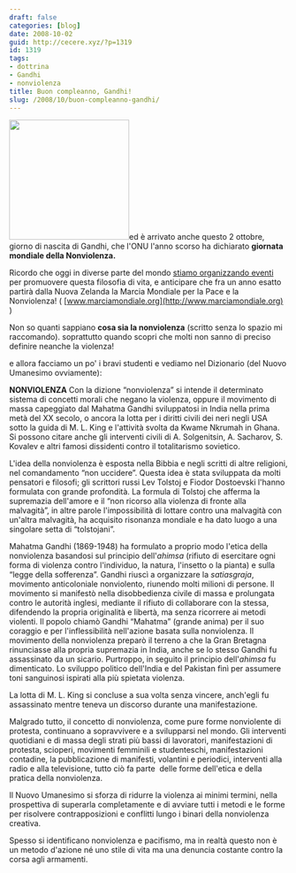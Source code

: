 ```yaml
---
draft: false
categories: [blog]
date: 2008-10-02
guid: http://cecere.xyz/?p=1319
id: 1319
tags:
- dottrina
- Gandhi
- nonviolenza
title: Buon compleanno, Gandhi!
slug: /2008/10/buon-compleanno-gandhi/
---
```


<img class="alignleft size-medium wp-image-1320" title="gandhi" src="http://cecere.xyz/wp-content/uploads/sites/3/2008/10/gandhi.gif" alt="" width="217" height="217" />ed è arrivato anche questo 2 ottobre, giorno di nascita di Gandhi, che l'ONU l'anno scorso ha dichiarato **giornata mondiale della Nonviolenza.**

Ricordo che oggi in diverse parte del mondo [stiamo organizzando eventi](http://cecere.xyz/2008/09/30/2-ottobre-giornata-internazionale-della-non-violenza/) per promuovere questa filosofia di vita, e anticipare che fra un anno esatto partirà dalla Nuova Zelanda la Marcia Mondiale per la Pace e la Nonviolenza! ( [www.marciamondiale.org](http://www.marciamondiale.org) )

Non so quanti sappiano **cosa sia la nonviolenza** (scritto senza lo spazio mi raccomando). soprattutto quando scopri che molti non sanno di preciso definire neanche la violenza!

e allora facciamo un po' i bravi studenti e vediamo nel Dizionario (del Nuovo Umanesimo ovviamente):

**NONVIOLENZA** Con la dizione “nonviolenza” si intende il determinato sistema di concetti morali che negano la violenza, oppure il movimento di massa capeggiato dal Mahatma Gandhi sviluppatosi in India nella prima metà del XX secolo, o ancora la lotta per i diritti civili dei neri negli USA sotto la guida di M. L. King e l'attività svolta da Kwame Nkrumah in Ghana. Si possono citare anche gli interventi civili di A. Solgenitsin, A. Sacharov, S. Kovalev e altri famosi dissidenti contro il totalitarismo sovietico.

L'idea della nonviolenza è esposta nella Bibbia e negli scritti di altre religioni, nel comandamento “non uccidere”. Questa idea è stata sviluppata da molti pensatori e filosofi; gli scrittori russi Lev Tolstoj e Fiodor Dostoevski l'hanno formulata con grande profondità. La formula di Tolstoj che afferma la supremazia dell'amore e il “non ricorso alla violenza di fronte alla malvagità”, in altre parole l'impossibilità di lottare contro una malvagità con un'altra malvagità, ha acquisito risonanza mondiale e ha dato luogo a una singolare setta di “tolstojani”.

Mahatma Gandhi (1869-1948) ha formulato a proprio modo l'etica della nonviolenza basandosi sul principio dell'_ahimsa_ (rifiuto di esercitare ogni forma di violenza contro l'individuo, la natura, l'insetto o la pianta) e sulla “legge della sofferenza”. Gandhi riuscì a organizzare la _satiasgraja_, movimento anticoloniale nonviolento, riunendo molti milioni di persone. Il movimento si manifestò nella disobbedienza civile di massa e prolungata contro le autorità inglesi, mediante il rifiuto di collaborare con la stessa, difendendo la propria originalità e libertà, ma senza ricorrere ai metodi violenti. Il popolo chiamò Gandhi “Mahatma” (grande anima) per il suo coraggio e per l'inflessibilità nell'azione basata sulla nonviolenza. Il movimento della nonviolenza preparò il terreno a che la Gran Bretagna rinunciasse alla propria supremazia in India, anche se lo stesso Gandhi fu assassinato da un sicario. Purtroppo, in seguito il principio dell'_ahimsa_ fu dimenticato. Lo sviluppo politico dell'India e del Pakistan finì per assumere toni sanguinosi ispirati alla più spietata violenza.

La lotta di M. L. King si concluse a sua volta senza vincere, anch'egli fu assassinato mentre teneva un discorso durante una manifestazione.

Malgrado tutto, il concetto di nonviolenza, come pure forme nonviolente di protesta, continuano a sopravvivere e a svilupparsi nel mondo. Gli interventi quotidiani e di massa degli strati più bassi di lavoratori, manifestazioni di protesta, scioperi, movimenti femminili e studenteschi, manifestazioni contadine, la pubblicazione di manifesti, volantini e periodici, interventi alla radio e alla televisione, tutto ciò fa parte  delle forme dell'etica e della pratica della nonviolenza.

Il Nuovo Umanesimo si sforza di ridurre la violenza ai minimi termini, nella prospettiva di superarla completamente e di avviare tutti i metodi e le forme per risolvere contrapposizioni e conflitti lungo i binari della nonviolenza creativa.

Spesso si identificano nonviolenza e pacifismo, ma in realtà questo non è un metodo d'azione né uno stile di vita ma una denuncia costante contro la corsa agli armamenti.